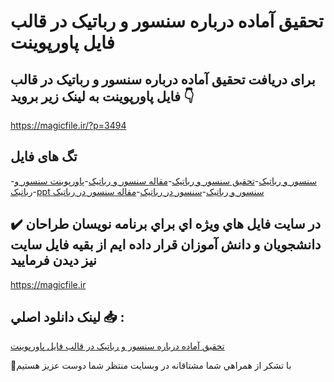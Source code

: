 # تحقیق آماده درباره سنسور و رباتیک در قالب فایل پاورپوینت

## برای دریافت تحقیق آماده درباره سنسور و رباتیک در قالب فایل پاورپوینت به لینک زیر بروید 👇

https://magicfile.ir/?p=3494

## تگ های فایل

-[سنسور و رباتیک](https://magicfile.ir/product/%d8%aa%d8%ad%d9%82%db%8c%d9%82-%d8%b3%d9%86%d8%b3%d9%88%d8%b1-%d9%88-%d8%b1%d8%a8%d8%a7%d8%aa%db%8c%da%a9-%d8%af%d8%b1-%d9%81%d8%a7%db%8c%d9%84-%d9%be%d8%a7%d9%88%d8%b1%d9%be%d9%88%db%8c%d9%86%d8%aa/)-[تحقیق سنسور و رباتیک](https://magicfile.ir/product/%d8%aa%d8%ad%d9%82%db%8c%d9%82-%d8%b3%d9%86%d8%b3%d9%88%d8%b1-%d9%88-%d8%b1%d8%a8%d8%a7%d8%aa%db%8c%da%a9-%d8%af%d8%b1-%d9%81%d8%a7%db%8c%d9%84-%d9%be%d8%a7%d9%88%d8%b1%d9%be%d9%88%db%8c%d9%86%d8%aa/)-[مقاله سنسور و رباتیک](https://magicfile.ir/product/%d8%aa%d8%ad%d9%82%db%8c%d9%82-%d8%b3%d9%86%d8%b3%d9%88%d8%b1-%d9%88-%d8%b1%d8%a8%d8%a7%d8%aa%db%8c%da%a9-%d8%af%d8%b1-%d9%81%d8%a7%db%8c%d9%84-%d9%be%d8%a7%d9%88%d8%b1%d9%be%d9%88%db%8c%d9%86%d8%aa/)-[پاورپوینت سنسور و رباتیک](https://magicfile.ir/product/%d8%aa%d8%ad%d9%82%db%8c%d9%82-%d8%b3%d9%86%d8%b3%d9%88%d8%b1-%d9%88-%d8%b1%d8%a8%d8%a7%d8%aa%db%8c%da%a9-%d8%af%d8%b1-%d9%81%d8%a7%db%8c%d9%84-%d9%be%d8%a7%d9%88%d8%b1%d9%be%d9%88%db%8c%d9%86%d8%aa/)-[ppt سنسور و رباتیک](https://magicfile.ir/product/%d8%aa%d8%ad%d9%82%db%8c%d9%82-%d8%b3%d9%86%d8%b3%d9%88%d8%b1-%d9%88-%d8%b1%d8%a8%d8%a7%d8%aa%db%8c%da%a9-%d8%af%d8%b1-%d9%81%d8%a7%db%8c%d9%84-%d9%be%d8%a7%d9%88%d8%b1%d9%be%d9%88%db%8c%d9%86%d8%aa/)-[سنسور در رباتیک](https://magicfile.ir/product/%d8%aa%d8%ad%d9%82%db%8c%d9%82-%d8%b3%d9%86%d8%b3%d9%88%d8%b1-%d9%88-%d8%b1%d8%a8%d8%a7%d8%aa%db%8c%da%a9-%d8%af%d8%b1-%d9%81%d8%a7%db%8c%d9%84-%d9%be%d8%a7%d9%88%d8%b1%d9%be%d9%88%db%8c%d9%86%d8%aa/)-[مقاله سنسور در رباتیک](https://magicfile.ir/product/%d8%aa%d8%ad%d9%82%db%8c%d9%82-%d8%b3%d9%86%d8%b3%d9%88%d8%b1-%d9%88-%d8%b1%d8%a8%d8%a7%d8%aa%db%8c%da%a9-%d8%af%d8%b1-%d9%81%d8%a7%db%8c%d9%84-%d9%be%d8%a7%d9%88%d8%b1%d9%be%d9%88%db%8c%d9%86%d8%aa/)

## ✔️ در سايت فايل هاي ويژه اي براي برنامه نويسان طراحان دانشجويان و دانش آموزان قرار داده ايم از بقيه فايل سايت نيز ديدن فرماييد

https://magicfile.ir


## لينک دانلود اصلي 📥 :

[تحقیق آماده درباره سنسور و رباتیک در قالب فایل پاورپوینت](https://magicfile.ir/product/%d8%aa%d8%ad%d9%82%db%8c%d9%82-%d8%b3%d9%86%d8%b3%d9%88%d8%b1-%d9%88-%d8%b1%d8%a8%d8%a7%d8%aa%db%8c%da%a9-%d8%af%d8%b1-%d9%81%d8%a7%db%8c%d9%84-%d9%be%d8%a7%d9%88%d8%b1%d9%be%d9%88%db%8c%d9%86%d8%aa/) 


🙏با تشکر از همراهي شما مشتاقانه در وبسایت منتظر شما دوست عزیز هستیم

